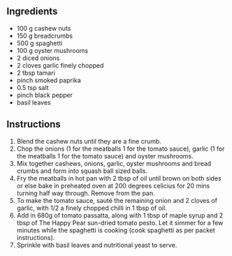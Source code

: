 ## Ingredients

* 100 g cashew nuts
* 150 g breadcrumbs
* 500 g spaghetti
* 100 g oyster mushrooms
* 2 diced onions
* 2 cloves garlic finely chopped
* 2 tbsp tamari
* pinch smoked paprika
* 0.5 tsp salt
* pinch black pepper
* basil leaves

## Instructions

1. Blend the cashew nuts until they are a fine crumb.
2. Chop the onions (1 for the meatballs 1 for the tomato sauce), garlic (1 for the meatballs 1 for the tomato sauce) and oyster mushrooms.
3. Mix together cashews, onions, garlic, oyster mushrooms and bread crumbs and form into squash ball sized balls.
4. Fry the meatballs in hot pan with 2 tbsp of oil until brown on both sides or else bake in preheated oven at 200 degrees celicius for 20 mins turning half way through. Remove from the pan.
5. To make the tomato sauce, sauté the remaining onion and 2 cloves of garlic, with 1/2 a finely chopped chilli in 1 tbsp of oil.
6. Add in 680g of tomato passatta, along with 1 tbsp of maple syrup and 2 tbsp of The Happy Pear sun-dried tomato pesto. Let it simmer for a few minutes while the spaghetti is cooking (cook spaghetti as per packet instructions).
7. Sprinkle with basil leaves and nutritional yeast to serve.